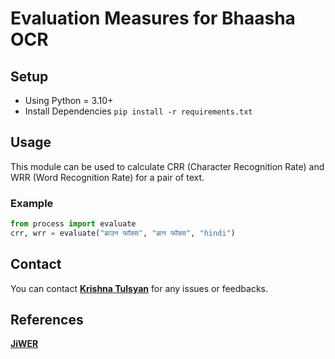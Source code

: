 # Evaluation Measures for Bhaasha OCR

## Setup
- Using Python = 3.10+
- Install Dependencies `pip install -r requirements.txt`

## Usage

This module can be used to calculate CRR (Character Recognition Rate) and WRR (Word Recognition Rate)
for a pair of text.

### Example

```python
from process import evaluate
crr, wrr = evaluate("ब्राउन फॉक्स", "ब्रान फॉक्स", "hindi")
```

## Contact

You can contact **[Krishna Tulsyan](mailto:krishna.tulsyan@research.iiit.ac.in)** for any issues or feedbacks.

## References

**[JiWER](https://github.com/jitsi/jiwer)**